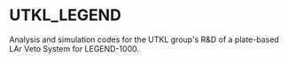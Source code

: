 # UTKL_LEGEND
Analysis and simulation codes for the UTKL group's R&amp;D of a plate-based LAr Veto System for LEGEND-1000.
